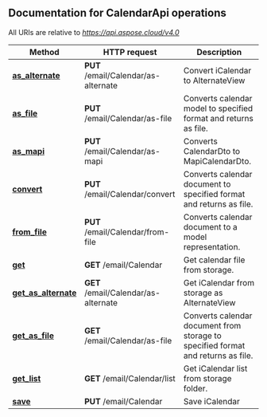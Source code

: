 ## Documentation for CalendarApi operations

All URIs are relative to *https://api.aspose.cloud/v4.0*

Method | HTTP request | Description
------------- | ------------- | -------------
[**as_alternate**](CalendarApi.md#as_alternate)| **PUT** /email/Calendar/as-alternate| Convert iCalendar to AlternateView             
[**as_file**](CalendarApi.md#as_file)| **PUT** /email/Calendar/as-file| Converts calendar model to specified format and returns as file.             
[**as_mapi**](CalendarApi.md#as_mapi)| **PUT** /email/Calendar/as-mapi| Converts CalendarDto to MapiCalendarDto.             
[**convert**](CalendarApi.md#convert)| **PUT** /email/Calendar/convert| Converts calendar document to specified format and returns as file.             
[**from_file**](CalendarApi.md#from_file)| **PUT** /email/Calendar/from-file| Converts calendar document to a model representation.             
[**get**](CalendarApi.md#get)| **GET** /email/Calendar| Get calendar file from storage.             
[**get_as_alternate**](CalendarApi.md#get_as_alternate)| **GET** /email/Calendar/as-alternate| Get iCalendar from storage as AlternateView             
[**get_as_file**](CalendarApi.md#get_as_file)| **GET** /email/Calendar/as-file| Converts calendar document from storage to specified format and returns as file.             
[**get_list**](CalendarApi.md#get_list)| **GET** /email/Calendar/list| Get iCalendar list from storage folder.             
[**save**](CalendarApi.md#save)| **PUT** /email/Calendar| Save iCalendar             
